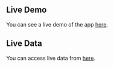 ## Live Demo

You can see a live demo of the app [here](https://khosravireactinventory.netlify.app).

## Live Data

You can access live data from [here](https://khosravi-react-inventory.glitch.me/products).
